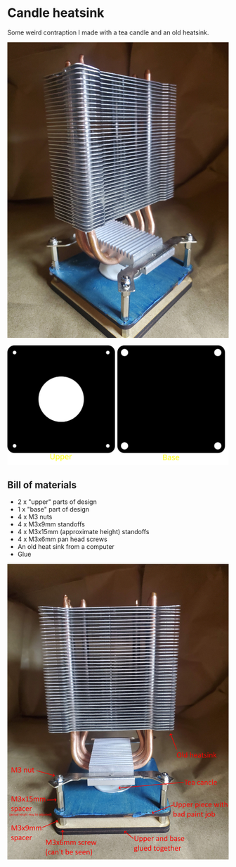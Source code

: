 # Candle heatsink

Some weird contraption I made with a tea candle and an old heatsink.

![photo.jpg](./photo.jpg)

![Candle heatsink](./candle-heatsink.svg)

## Bill of materials

* 2 x "upper" parts of design
* 1 x "base" part of design
* 4 x M3 nuts
* 4 x M3x9mm standoffs
* 4 x M3x15mm (approximate height) standoffs
* 4 x M3x6mm pan head screws
* An old heat sink from a computer
* Glue

![photo-BOM.jpg](./photo-BOM.jpg)
